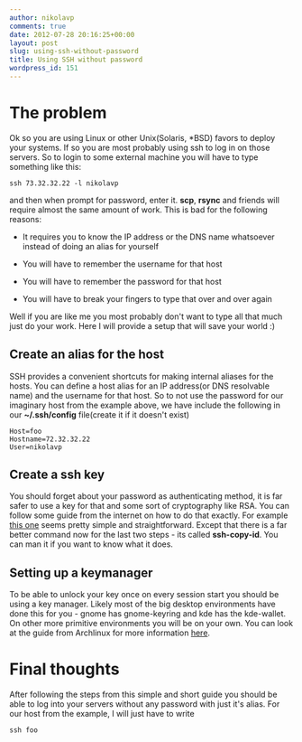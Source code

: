 ```yaml
---
author: nikolavp
comments: true
date: 2012-07-28 20:16:25+00:00
layout: post
slug: using-ssh-without-password
title: Using SSH without password
wordpress_id: 151
---
```


# The problem


Ok so you are using Linux or other Unix(Solaris, *BSD) favors to deploy your systems. If so you are most probably using ssh to log in on those servers. So to login to some external machine you will have to type something like this:

    
    ssh 73.32.32.22 -l nikolavp


and then when prompt for password, enter it. **scp**, **rsync** and friends will require almost the same amount of work.
This is bad for the following reasons:



	
  * It requires you to know the IP address or the DNS name whatsoever instead of doing an alias for yourself

	
  * You will have to remember the username for that host

	
  * You will have to remember the password for that host

	
  * You will have to break your fingers to type that over and over again


Well if you are like me you most probably don't want to type all that much just do your work. Here I will provide a setup that will save your world :)


## Create an alias for the host


SSH provides a convenient shortcuts for making internal aliases for the hosts. You can define a host alias for an IP address(or DNS resolvable name) and the username for that host. So to not use the password for our imaginary host from the example above, we have include the following in our **~/.ssh/config** file(create it if it doesn't exist)

    
    Host=foo
    Hostname=72.32.32.22
    User=nikolavp




## Create a ssh key


You should forget about your password as authenticating method, it is far safer to use a key for that and some sort of cryptography like RSA. You can follow some guide from the internet on how to do that exactly. For example [this one](http://www.linuxproblem.org/art_9.html) seems pretty simple and straightforward. Except that there is a far better command now for the last two steps - its called **ssh-copy-id**. You can man it if you want to know what it does.


## Setting up a keymanager


To be able to unlock your key once on every session start you should be using a key manager. Likely most of the big desktop environments have done this for you - gnome has gnome-keyring and kde has the kde-wallet. On other more primitive environments you will be on your own. You can look at the guide from Archlinux for more information [here](https://wiki.archlinux.org/index.php/SSH_Keys#ssh-agent).


# Final thoughts


After following the steps from this simple and short guide you should be able to log into your servers without any password with just it's alias. For our host from the example, I will just have to write

    
    ssh foo
